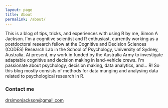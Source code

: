```yaml
---
layout: page
title: About
permalink: /about/
---
```


This is a blog of tips, tricks, and experiences with using R by me, Simon A Jackson. I'm a cognitive scientist and R enthusiast, currently working as a postdoctoral research fellow at the Cognitive and Decision Sciences (CODES) Research Lab in the School of Psychology, University of Sydney, Australia. At present, my work in funded by the Australia Army to investigate adaptable cognitive and decision making in land-vehicle crews. I'm passionate about psychology, decision making, data analytics, and... R! So this blog mostly consists of methods for data munging and analysing data related to psychological research in R.

### Contact me

[drsimonjackson@gmail.com](mailto:drsimonjackson@gmail.com)